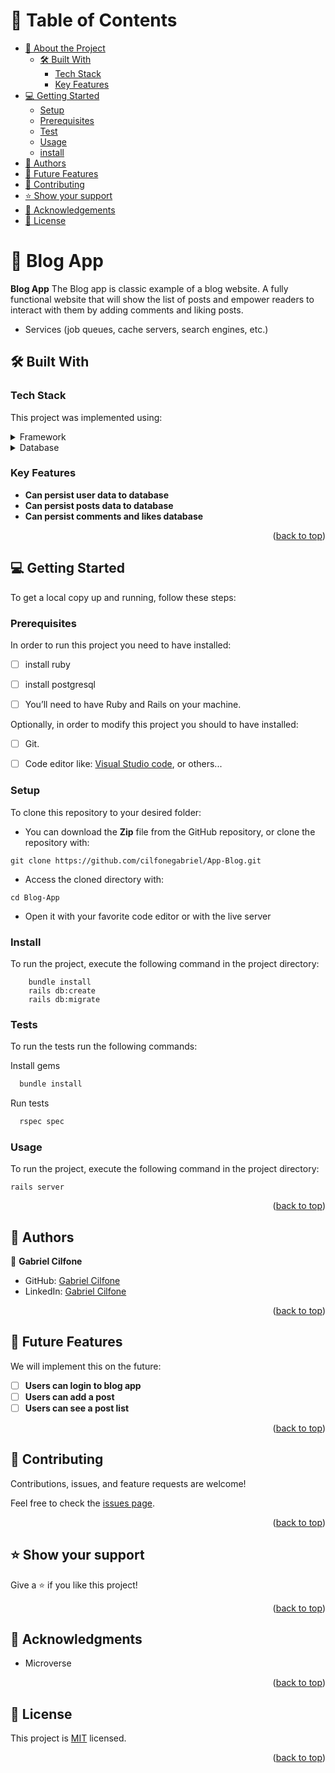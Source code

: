 <a name="readme-top"></a>

<!-- TABLE OF CONTENTS -->

# 📗 Table of Contents
- [📖 About the Project](#about-project)
  - [🛠 Built With](#built-with)
    - [Tech Stack](#tech-stack)
    - [Key Features](#key-features)
- [💻 Getting Started](#getting-started)
  - [Setup](#setup)
  - [Prerequisites](#prerequisites)
  - [Test](#test)
  - [Usage](#usage)
  - [install](#install)
- [👥 Authors](#authors)
- [🔭 Future Features](#future-features)
- [🤝 Contributing](#contributing)
- [⭐️ Show your support](#support)
- [🙏 Acknowledgements](#acknowledgements)
- [📝 License](#license)

# 📖 Blog App <a name="about-project"></a>

**Blog App** The Blog app is classic example of a blog website. A fully functional website that will show the list of posts and empower readers to interact with them by adding comments and liking posts.

* Services (job queues, cache servers, search engines, etc.)
## 🛠 Built With <a name="built-with"></a>

### Tech Stack <a name="tech-stack"></a>

This project was implemented using:

<details>
  <summary>Framework</summary>
  <ul>
    <li><a href="https://rubyonrails.org/">Ruby on Rails</a></li>
  </ul>
</details>

<details>
<summary>Database</summary>
  <ul>
    <li><a href="https://www.postgresql.org/">PostgreSQL</a></li>
  </ul>
</details>

### Key Features <a name="key-features"></a>

- **Can persist user data to database**
- **Can persist posts data to database**
- **Can persist comments and likes database**

<p align="right">(<a href="#readme-top">back to top</a>)</p>

## 💻 Getting Started <a name="getting-started"></a>

To get a local copy up and running, follow these steps:

### Prerequisites

In order to run this project you need to have installed:

- [ ] install ruby

- [ ] install postgresql

- [ ] You’ll need to have Ruby and Rails on your machine.

Optionally, in order to modify this project you should to have installed:

- [ ] Git.

- [ ] Code editor like: [Visual Studio code](https://code.visualstudio.com/), or others...

### Setup

To clone this repository to your desired folder:

- You can download the **Zip** file from the GitHub repository, or clone the repository with:

```console
git clone https://github.com/cilfonegabriel/App-Blog.git
```

- Access the cloned directory with:

```console
cd Blog-App
```

- Open it with your favorite code editor or with the live server

### Install

To run the project, execute the following command in the project directory:

```console
    bundle install
    rails db:create
    rails db:migrate
```

### Tests

To run the tests run the following commands:

Install gems
```ruby
  bundle install
```
Run tests
```ruby
  rspec spec
```

### Usage

To run the project, execute the following command in the project directory:

```console
rails server
```
<p align="right">(<a href="#readme-top">back to top</a>)</p>


## 👥 Authors <a name="authors"></a>

👤 **Gabriel Cilfone**

- GitHub: [Gabriel Cilfone](https://github.com/cilfonegabriel)
- LinkedIn: [Gabriel Cilfone](www.linkedin.com/in/gabriel-cilfone/)

<p align="right">(<a href="#readme-top">back to top</a>)</p>

## 🔭 Future Features <a name="future-features"></a>

We will implement this on the future:

- [ ] **Users can login to blog app**
- [ ] **Users can add a post**
- [ ] **Users can see a post list**

<p align="right">(<a href="#readme-top">back to top</a>)</p>

## 🤝 Contributing <a name="contributing"></a>

Contributions, issues, and feature requests are welcome!

Feel free to check the [issues page](https://github.com/cilfonegabriel/App-Blog/issues).

<p align="right">(<a href="#readme-top">back to top</a>)</p>

## ⭐️ Show your support <a name="support"></a>

Give a ⭐️ if you like this project!

<p align="right">(<a href="#readme-top">back to top</a>)</p>

## 🙏 Acknowledgments <a name="acknowledgements"></a>

- Microverse 

<p align="right">(<a href="#readme-top">back to top</a>)</p>

## 📝 License <a name="license"></a>

This project is [MIT](./LICENSE) licensed.

<p align="right">(<a href="#readme-top">back to top</a>)